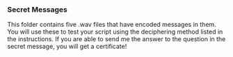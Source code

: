 ### Secret Messages ###

This folder contains five .wav files that have encoded messages in them. You will use these to test your script using the deciphering method listed in the instructions. If you are able to send me the answer to the question in the secret message, you will get a certificate!

